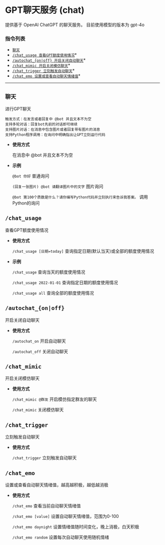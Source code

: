 # GPT聊天服务 (chat)

提供基于 OpenAI ChatGPT 的聊天服务。
目前使用模型的版本为 gpt-4o

###  指令列表

- [`聊天`](#聊天)
- [`/chat_usage 查看GPT额度使用情况`](#chat_usage)*
- [`/autochat_{on|off} 开启关闭自动聊天`](#autochat_onoff)*
- [`/chat_mimic 开启关闭模仿聊天`](#chat_mimic)*
- [`/chat_trigger 立刻触发自动聊天`](#chat_trigger)*
- [`/chat_emo 设置或查看自动聊天情绪值`](#chat_emo)*

---

##  `聊天`

进行GPT聊天
```
触发方式：在发言或者回复中 @bot 并且文本不为空
支持多轮对话：回复bot先前的对话即可继续
支持图片对话：在消息中包含图片或者回复带有图片的消息
支持Python程序调用：在询问中明确指出让GPT立刻运行代码
```

- **使用方式**

    在消息中 @bot 并且文本不为空

- **示例**

    `@bot 你好` 普通询问

    `(回复一张图片) @bot 请翻译图片中的文字` 图片询问

    `@bot 第100个质数是什么？请你编写Python代码并立刻执行来告诉我答案。` 调用Python的询问


## `/chat_usage`

查看GPT额度使用情况

- **使用方式**

    `/chat_usage [日期=today]` 查询指定日期(默认当天)或全部的额度使用情况

- **示例**

    `/chat_usage` 查询当天的额度使用情况

    `/chat_usage 2022-01-01` 查询指定日期的额度使用情况

    `/chat_usage all` 查询全部的额度使用情况


## `/autochat_{on|off}`

开启关闭自动聊天

- **使用方式**

    `/autochat_on` 开启自动聊天

    `/autochat_off` 关闭自动聊天



## `/chat_mimic`

开启关闭模仿聊天

- **使用方式**

    `/chat_mimic @群友` 开启模仿指定群友的聊天

    `/chat_mimic` 关闭模仿聊天



## `/chat_trigger`

立刻触发自动聊天

- **使用方式**

    `/chat_trigger` 立刻触发自动聊天



## `/chat_emo`

设置或查看自动聊天情绪值，越高越积极，越低越消极

- **使用方式**

    `/chat_emo` 查看当前自动聊天情绪值

    `/chat_emo [value]` 设置自动聊天情绪值，范围为0-100

    `/chat_emo daynight` 设置情绪值随时间变化，晚上消极，白天积极

    `/chat_emo random` 设置每次自动聊天使用随机情绪





